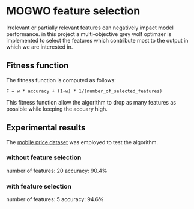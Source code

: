 # MOGWO feature selection
Irrelevant or partially relevant features can negatively impact model performance. in this project a multi-objective grey wolf optimzer is implemented to select the features which contribute most to the output in which we are interested in.

## Fitness function
The fitness function is computed as follows:
```
F = w * accuracy + (1-w) * 1/(number_of_selected_features)
```
This fitness function allow the algorithm to drop as many features as possible while keeping the accuary high.

## Experimental results
The [mobile price dataset](https://www.kaggle.com/iabhishekofficial/mobile-price-classification) was employed to test the algorithm.
### without feature selection
number of features: 20
accuracy: 90.4%
### with feature selection
number of features: 5
accuracy: 94.6%
